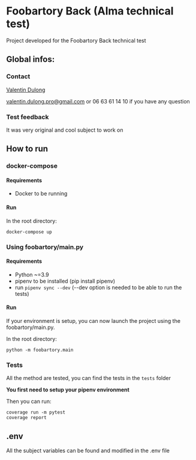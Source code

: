 # Foobartory Back (Alma technical test)

Project developed for the Foobartory Back technical test

## Global infos:

### Contact

[Valentin Dulong](https://github.com/Imowt)

valentin.dulong.pro@gmail.com or 06 63 61 14 10 if you have any question

### Test feedback

It was very original and cool subject to work on

## How to run

### docker-compose

#### Requirements

- Docker to be running

#### Run

In the root directory:
```
docker-compose up
```

### Using foobartory/main.py

#### Requirements

- Python ~=3.9
- pipenv to be installed (pip install pipenv)
- run `pipenv sync --dev` (--dev option is needed to be able to run the tests)

#### Run

If your environment is setup, you can now launch the project using the foobartory/main.py.

In the root directory:
```
python -m foobartory.main
```

### Tests

All the method are tested, you can find the tests in the `tests` folder

**You first need to setup your pipenv environment**

Then you can run:
```
coverage run -m pytest
coverage report
```

## .env

All the subject variables can be found and modified in the .env file


